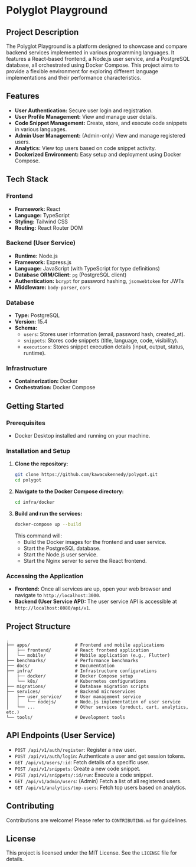 # Polyglot Playground

## Project Description
The Polyglot Playground is a platform designed to showcase and compare backend services implemented in various programming languages. It features a React-based frontend, a Node.js user service, and a PostgreSQL database, all orchestrated using Docker Compose. This project aims to provide a flexible environment for exploring different language implementations and their performance characteristics.

## Features
- **User Authentication:** Secure user login and registration.
- **User Profile Management:** View and manage user details.
- **Code Snippet Management:** Create, store, and execute code snippets in various languages.
- **Admin User Management:** (Admin-only) View and manage registered users.
- **Analytics:** View top users based on code snippet activity.
- **Dockerized Environment:** Easy setup and deployment using Docker Compose.

## Tech Stack

### Frontend
- **Framework:** React
- **Language:** TypeScript
- **Styling:** Tailwind CSS
- **Routing:** React Router DOM

### Backend (User Service)
- **Runtime:** Node.js
- **Framework:** Express.js
- **Language:** JavaScript (with TypeScript for type definitions)
- **Database ORM/Client:** `pg` (PostgreSQL client)
- **Authentication:** `bcrypt` for password hashing, `jsonwebtoken` for JWTs
- **Middleware:** `body-parser`, `cors`

### Database
- **Type:** PostgreSQL
- **Version:** 15.4
- **Schema:**
    - `users`: Stores user information (email, password hash, created_at).
    - `snippets`: Stores code snippets (title, language, code, visibility).
    - `executions`: Stores snippet execution details (input, output, status, runtime).

### Infrastructure
- **Containerization:** Docker
- **Orchestration:** Docker Compose

## Getting Started

### Prerequisites
- Docker Desktop installed and running on your machine.

### Installation and Setup
1.  **Clone the repository:**
    ```bash
    git clone https://github.com/kawacukennedy/polygot.git
    cd polygot
    ```
2.  **Navigate to the Docker Compose directory:**
    ```bash
    cd infra/docker
    ```
3.  **Build and run the services:**
    ```bash
    docker-compose up --build
    ```
    This command will:
    - Build the Docker images for the frontend and user service.
    - Start the PostgreSQL database.
    - Start the Node.js user service.
    - Start the Nginx server to serve the React frontend.

### Accessing the Application
- **Frontend:** Once all services are up, open your web browser and navigate to `http://localhost:3000`.
- **Backend (User Service API):** The user service API is accessible at `http://localhost:8080/api/v1`.

## Project Structure
```
.
├── apps/                 # Frontend and mobile applications
│   ├── frontend/         # React frontend application
│   └── mobile/           # Mobile application (e.g., Flutter)
├── benchmarks/           # Performance benchmarks
├── docs/                 # Documentation
├── infra/                # Infrastructure configurations
│   ├── docker/           # Docker Compose setup
│   └── k8s/              # Kubernetes configurations
├── migrations/           # Database migration scripts
├── services/             # Backend microservices
│   ├── user_service/     # User management service
│   │   └── nodejs/       # Node.js implementation of user service
│   └── ...               # Other services (product, cart, analytics, etc.)
└── tools/                # Development tools
```

## API Endpoints (User Service)
- `POST /api/v1/auth/register`: Register a new user.
- `POST /api/v1/auth/login`: Authenticate a user and get session tokens.
- `GET /api/v1/users/:id`: Fetch details of a specific user.
- `POST /api/v1/snippets`: Create a new code snippet.
- `POST /api/v1/snippets/:id/run`: Execute a code snippet.
- `GET /api/v1/admin/users`: (Admin) Fetch a list of all registered users.
- `GET /api/v1/analytics/top-users`: Fetch top users based on analytics.

## Contributing
Contributions are welcome! Please refer to `CONTRIBUTING.md` for guidelines.

## License
This project is licensed under the MIT License. See the `LICENSE` file for details.

